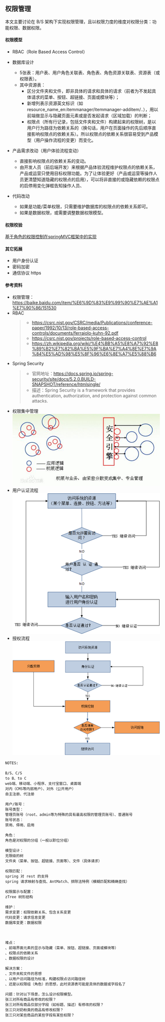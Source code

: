 ## 权限管理
本文主要讨论在 B/S 架构下实现权限管理，且以权限力度的维度对权限分类：功能权限、数据权限。

#### 权限模型
* RBAC（Role Based Access Control）

* 数据库设计
    * 5张表：用户表、用户角色关联表、角色表、角色资源关联表、资源表（或权限表）。
    * 其中资源表：
        * 区分文件夹和文件，即非具体的请求和具体的请求（前者为不发起具体请求的菜单、按钮、超链接、页面或模块等）；
        * 新增列表示资源英文标识（如resource_name_en:itemmanager/itemmanager-additem/..），用以前端做显示与隐藏页面元素或是否发起请求（区域加载）的判断；
        * 权限点（所有行记录，包括文件夹和文件）构建起来的权限树，是以用户行为路径为依赖关系的（换句话，用户在页面操作的先后顺序直接影响权限点的依赖关系）。所以权限点的依赖关系很容易受到产品模型（用户操作流程的变更）而变化。

* 产品需求改动（用户体验流程变动）
    * 直接影响权限点的依赖关系的变动。
    * 由开发人员（前后端开发）来根据产品体验流程维护权限点的依赖关系，产品或运营只使用目标权限功能。为了让体验更好（产品或运营等操作人员更清楚知道隐藏的权限点的启用），可以将非直接的或隐藏依赖的权限点的启停用变化弹框告知操作人员、

* 代码改动
    * 如果是功能/菜单权限，只需要维护数据库的权限点的依赖关系即可。
    * 如果是数据权限，或需要调整数据权限模型。

#### 权限校验
[基于角色的权限控制在springMVC框架中的实现](https://my.oschina.net/wnjustdoit/blog/1605700)

#### 其它拓展
* 用户身份认证
* 密码加密
* 通信协议 https

#### 参考资料
* 权限管理：https://baike.baidu.com/item/%E6%9D%83%E9%99%90%E7%AE%A1%E7%90%86/151530
* RBAC
    > - https://csrc.nist.gov/CSRC/media/Publications/conference-paper/1992/10/13/role-based-access-controls/documents/ferraiolo-kuhn-92.pdf
    > - https://csrc.nist.gov/projects/role-based-access-control
    > - https://zh.wikipedia.org/wiki/%E4%BB%A5%E8%A7%92%E8%89%B2%E7%82%BA%E5%9F%BA%E7%A4%8E%E7%9A%84%E5%AD%98%E5%8F%96%E6%8E%A7%E5%88%B6
* Spring Security
    > - 官网地址：https://docs.spring.io/spring-security/site/docs/5.2.0.BUILD-SNAPSHOT/reference/htmlsingle/
    > - 描述：Spring Security is a framework that provides authentication, authorization, and protection against common attacks.
* 权限集中管理
![](assets/权限集中管理.jpg)
* 用户认证流程
![](assets/用户认证流程.png)
* 授权流程
![](assets/授权流程.png)








```
NOTES:

B/S、C/S
to B、to C
web端、移动端、小程序、支付宝窗口、桌面端
对内（CMS等内部用户）、对外（公开用户）
自主注册、代注册

用户/账号：
账号类型：
管理员账号（root、admin等为特殊的具有最高权限的管理员账号）、普通账号
账号状态：
禁用、停用、启用

角色：
角色是对权限的分组（一般以职位分组）

模型设计：
无限级的树
文件夹（菜单、按钮、超链接、页面等）、文件（具体请求）

权限匹配：
spring 对 rest 的支持
spring 请求映射与查找、AntMatch、排除法特例（模糊匹配和精确查找）

权限展示与配置：
zTree 树形结构

维护：
需求变更：权限依赖关系、包含关系变更
代码变更：请求信息变更
数据库变更：数据权限



难点：
、前端界面元素的显示与隐藏（菜单、按钮、超链接、页面或模块等）
、权限点的依赖关系
、数据权限的设计

解决方案：
、文件夹和文件的思想
、以用户访问路径为标准，构建权限点访问路径树
、还是以权限组（角色）的思想，此时资源表可能是具体的数据或字段名了

问题：针对以下场景，怎么设计权限模型。
张三对所有商品有修改的权限？
张三对所有商品仅部分字段（如标题、描述）有修改的权限？
张三只对奶粉类的商品有修改权限？
张三只对某些商品的某些字段有某些权限？

```
